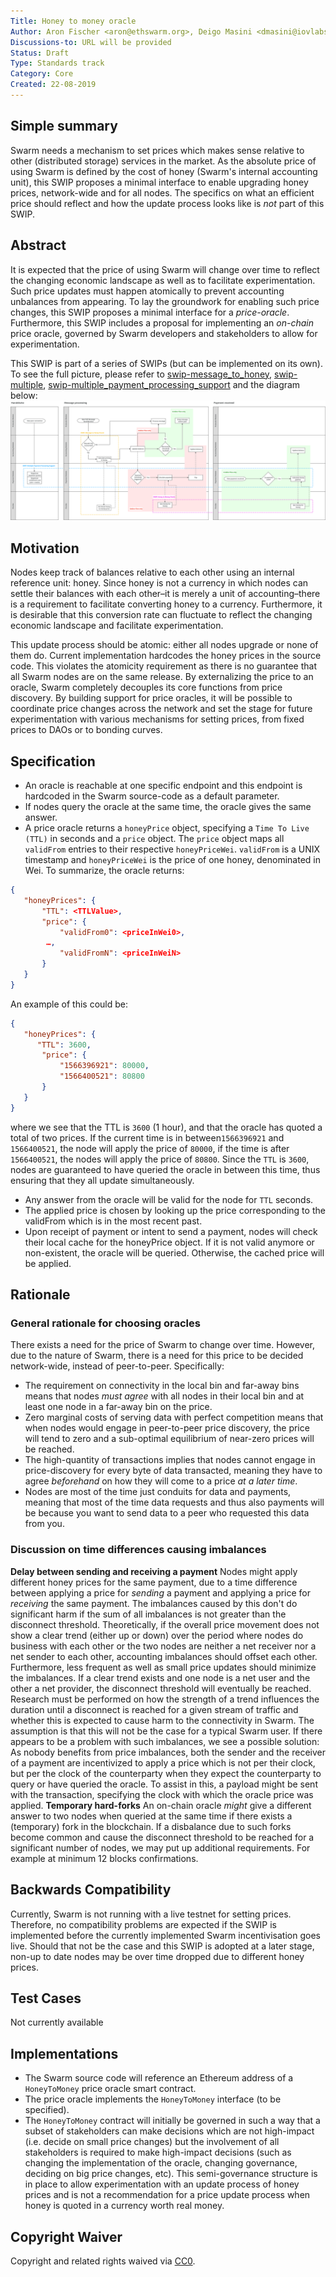 ```yaml
---
Title: Honey to money oracle
Author: Aron Fischer <aron@ethswarm.org>, Deigo Masini <dmasini@iovlabs.org>, Fabio Barone <fabio@ethswarm.org>, Marcello Ortelli <mortelli@infuy.com>, Rinke Hendriksen <rinke@ethswarm.org>, Vojtech Simetka <vojtech@iovlabs.org>
Discussions-to: URL will be provided
Status: Draft
Type: Standards track
Category: Core
Created: 22-08-2019
---
```

<!--You can leave these HTML comments in your merged SWIP and delete the visible duplicate text guides, they will not appear and may be helpful to refer to if you edit it again. This is the suggested template for new SWIPs. Note that a SWIP number will be assigned by an editor. When opening a pull request to submit your SWIP, please use an abbreviated title in the filename, `SWIP-draft_title_abbrev.md`. The title should be 44 characters or less.-->
 
## Simple summary
<!--"If you can't explain it simply, you don't understand it well enough." Provide a simplified and layman-accessible explanation of the SWIP.-->
Swarm needs a mechanism to set prices which makes sense relative to other (distributed storage) services in the market. As the absolute price of using Swarm is defined by the cost of honey (Swarm's internal accounting unit), this SWIP proposes a minimal interface to enable upgrading honey prices, network-wide and for all nodes. The specifics on what an efficient price should reflect and how the update process looks like is *not* part of this SWIP.

## Abstract
<!--A short (~200 word) description of the technical issue being addressed.-->
It is expected that the price of using Swarm will change over time to reflect the changing economic landscape as well as to facilitate experimentation. Such price updates must happen atomically to prevent accounting unbalances from appearing. To lay the groundwork for enabling such price changes, this SWIP proposes a minimal interface for a *price-oracle*. Furthermore, this SWIP includes a proposal for implementing an *on-chain* price oracle, governed by Swarm developers and stakeholders to allow for experimentation.
 
This SWIP is part of a series of SWIPs (but can be implemented on its own). To see the full picture, please refer to [swip-message_to_honey](./swip-message_to_honey.md), [swip-multiple](./swip-honey_to_money.md), [swip-multiple_payment_processing_support](./swip-multiple_payment_processing_support.md) and the diagram below:
![SWIP_Diagrams.svg](./../assets/swip-honey_to_money/SWIP_Diagrams.svg)
 
## Motivation
<!--The motivation is critical for SWIPs that want to change the Swarm protocol. It should clearly explain why the existing protocol specification is inadequate to address the problem that the SWIP solves. SWIP submissions without sufficient motivation may be rejected outright.-->
Nodes keep track of balances relative to each other using an internal reference unit: honey. Since honey is not a currency in which nodes can settle their balances with each other–it is merely a unit of accounting–there is a requirement to facilitate converting honey to a currency. Furthermore, it is desirable that this conversion rate can fluctuate to reflect the changing economic landscape and facilitate experimentation.

This update process should be atomic: either all nodes upgrade or none of them do. Current implementation hardcodes the honey prices in the source code. This violates the atomicity requirement as there is no guarantee that all Swarm nodes are on the same release. By externalizing the price to an oracle, Swarm completely decouples its core functions from price discovery. By building support for price oracles, it will be possible to coordinate price changes across the network and set the stage for future experimentation with various mechanisms for setting prices, from fixed prices to DAOs or to bonding curves.

## Specification
<!--The technical specification should describe the syntax and semantics of any new feature. The specification should be detailed enough to allow competing, interoperable implementations for the current Swarm platform and future client implementations.-->
* An oracle is reachable at one specific endpoint and this endpoint is hardcoded in the Swarm source-code as a default parameter.
* If nodes query the oracle at the same time, the oracle gives the same answer.
* A price oracle returns a `honeyPrice` object, specifying a `Time To Live (TTL)` in seconds and a `price` object. The `price` object maps all `validFrom` entries to their respective `honeyPriceWei`. `validFrom` is a UNIX timestamp and `honeyPriceWei` is the price of one honey, denominated in Wei. To summarize, the oracle returns:
```json
{
   "honeyPrices": {
       "TTL": <TTLValue>,
       "price": {
           "validFrom0": <priceInWei0>,
		…,
           "validFromN": <priceInWeiN>
       }
   }
}
```
An example of this could be:
```json
{
   "honeyPrices": {
      "TTL": 3600,
       "price": {
           "1566396921": 80000,
           "1566400521": 80800
       }
   }
}
```
where we see that the TTL is `3600` (1 hour), and that the oracle has quoted a total of two prices. If the current time is in between`1566396921` and `1566400521`, the node will apply the price of `80000`, if the time is after `1566400521`, the nodes will apply the price of `80800`. Since the `TTL` is `3600`, nodes are guaranteed to have queried the oracle in between this time, thus ensuring that they all update simultaneously.
* Any answer from the oracle will be valid for the node for `TTL` seconds.
* The applied price is chosen by looking up the price corresponding to the validFrom which is in the most recent past.
* Upon receipt of payment or intent to send a payment, nodes will check their local cache for the honeyPrice object. If it is not valid anymore or non-existent, the oracle will be queried. Otherwise, the cached price will be applied.

## Rationale
<!--The rationale fleshes out the specification by describing what motivated the design and why particular design decisions were made. It should describe alternate designs that were considered and related work, e.g. how the feature is supported in other languages. The rationale may also provide evidence of consensus within the community, and should discuss important objections or concerns raised during discussion.-->
### General rationale for choosing oracles
There exists a need for the price of Swarm to change over time. However, due to the nature of Swarm, there is a need for this price to be decided network-wide, instead of peer-to-peer. Specifically:
- The requirement on connectivity in the local bin and far-away bins means that nodes *must agree* with all nodes in their local bin and at least one node in a far-away bin on the price.
- Zero marginal costs of serving data with perfect competition means that when nodes would engage in peer-to-peer price discovery, the price will tend to zero and a sub-optimal equilibrium of near-zero prices will be reached.
- The high-quantity of transactions implies that nodes cannot engage in price-discovery for every byte of data transacted, meaning they have to agree *beforehand* on how they will come to a price *at a later time*.
- Nodes are most of the time just conduits for data and payments, meaning that most of the time data requests and thus also payments will be because you want to send data to a peer who requested this data from you.
### Discussion on time differences causing imbalances
**Delay between sending and receiving a payment**
Nodes might apply different honey prices for the same payment, due to a time difference between applying a price for *sending* a payment and applying a price for *receiving* the same payment. The imbalances caused by this don't do significant harm if the sum of all imbalances is not greater than the disconnect threshold. Theoretically, if the overall price movement does not show a clear trend (either up or down) over the period where nodes do business with each other or the two nodes are neither a net receiver nor a net sender to each other, accounting imbalances should offset each other. Furthermore, less frequent as well as small price updates should minimize the imbalances. If a clear trend exists and one node is a net user and the other a net provider, the disconnect threshold will eventually be reached. Research must be performed on how the strength of a trend influences the duration until a disconnect is reached for a given stream of traffic and whether this is expected to cause harm to the connectivity in Swarm. The assumption is that this will not be the case for a typical Swarm user. If there appears to be a problem with such imbalances, we see a possible solution:
As nobody benefits from price imbalances, both the sender and the receiver of a payment are incentivized to apply a price which is not per their clock, but per the clock of the counterparty when they expect the counterparty to query or have queried the oracle. To assist in this, a payload might be sent with the transaction, specifying the clock with which the oracle price was applied.
**Temporary hard-forks**
An on-chain oracle *might* give a different answer to two nodes when queried at the same time if there exists a (temporary) fork in the blockchain. If a disbalance due to such forks become common and cause the disconnect threshold to be reached for a significant number of nodes, we may put up additional requirements. For example at minimum 12 blocks confirmations.

## Backwards Compatibility
<!--All SWIPs that introduce backwards incompatibilities must include a section describing these incompatibilities and their severity. The SWIP must explain how the author proposes to deal with these incompatibilities. SWIP submissions without a sufficient backwards compatibility treatise may be rejected outright.-->
Currently, Swarm is not running with a live testnet for setting prices. Therefore, no compatibility problems are expected if the SWIP is implemented before the currently implemented Swarm incentivisation goes live. Should that not be the case and this SWIP is adopted at a later stage, non-up to date nodes may be over time dropped due to different honey prices.

## Test Cases
<!--Test cases for an implementation are mandatory for SWIPs that are affecting changes to data and message formats. Other SWIPs can choose to include links to test cases if applicable.-->
Not currently available
 
## Implementations
<!--The implementations must be completed before any SWIP is given status "Final", but it need not be completed before the SWIP is accepted. While there is merit to the approach of reaching consensus on the specification and rationale before writing code, the principle of "rough consensus and running code" is still useful when it comes to resolving many discussions of API details.-->
* The Swarm source code will reference an Ethereum address of a `HoneyToMoney` price oracle smart contract.
* The price oracle implements the `HoneyToMoney` interface (to be specified). 
* The `HoneyToMoney` contract will initially be governed in such a way that a subset of stakeholders can make decisions which are not high-impact (i.e. decide on small price changes) but the involvement of all stakeholders is required to make high-impact decisions (such as changing the implementation of the oracle, changing governance, deciding on big price changes, etc). This semi-governance structure is in place to allow experimentation with an update process of honey prices and is not a recommendation for a price update process when honey is quoted in a currency worth real money.

## Copyright Waiver
Copyright and related rights waived via [CC0](https://creativecommons.org/publicdomain/zero/1.0/).
